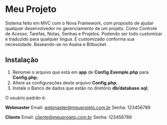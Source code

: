 # Meu Projeto
Sistema feito em MVC com o Nova Framework, com proposito de ajudar qualquer desenvolvedor no gerenciamento de um projeto. Como Controle de Acesso, Tarefas, Notas, Senhas e Projetos. Podendo ser todo customizar e traduzido para qualquer língua. E customizado conforma sua necessidade. Baseando-se no Asana e Bitbucket.


## Instalação

 

 1. Renomei o arquivo que está em **app** de **Config.Exemple.php** para **Config.php**;
 2. Altere as configurações deste arquivo **Config.php**;
 3. Instale o Banco de dados que estão no diretório **db/database.sql**;


O usuário padrão é:

**Webmaster**
Email: webmaster@meuprojeto.com.br
Senha: 123456789

**Cliente**
Email: cliente@meuprojeto.com.br
Senha: 123456789





